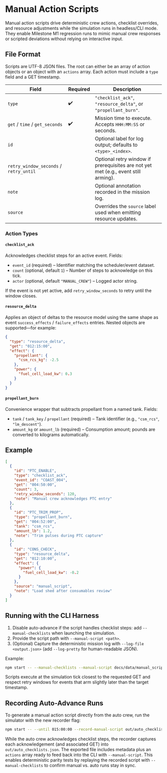 # Manual Action Scripts

Manual action scripts drive deterministic crew actions, checklist overrides, and resource adjustments while the simulation runs in headless/CLI mode. They enable Milestone M1 regression runs to mimic manual crew responses or scripted deviations without relying on interactive input.

## File Format

Scripts are UTF-8 JSON files. The root can either be an array of action objects or an object with an `actions` array. Each action must include a `type` field and a GET timestamp.

| Field | Required | Description |
| --- | --- | --- |
| `type` | ✔️ | `"checklist_ack"`, `"resource_delta"`, or `"propellant_burn"`. |
| `get` / `time` / `get_seconds` | ✔️ | Mission time to execute. Accepts `HHH:MM:SS` or seconds. |
| `id` |  | Optional label for log output; defaults to `<type>_<index>`. |
| `retry_window_seconds` / `retry_until` |  | Optional retry window if prerequisites are not yet met (e.g., event still arming). |
| `note` |  | Optional annotation recorded in the mission log. |
| `source` |  | Overrides the `source` label used when emitting resource updates. |

### Action Types

#### `checklist_ack`

Acknowledges checklist steps for an active event. Fields:

- `event_id` (required) – Identifier matching the scheduler/event dataset.
- `count` (optional, default `1`) – Number of steps to acknowledge on this tick.
- `actor` (optional, default `"MANUAL_CREW"`) – Logged actor string.

If the event is not yet active, add `retry_window_seconds` to retry until the window closes.

#### `resource_delta`

Applies an object of deltas to the resource model using the same shape as event `success_effects` / `failure_effects` entries. Nested objects are supported—for example:

```json
{
  "type": "resource_delta",
  "get": "012:15:00",
  "effect": {
    "propellant": {
      "csm_rcs_kg": -2.5
    },
    "power": {
      "fuel_cell_load_kw": 0.3
    }
  }
}
```

#### `propellant_burn`

Convenience wrapper that subtracts propellant from a named tank. Fields:

- `tank` / `tank_key` / `propellant` (required) – Tank identifier (e.g., `"csm_rcs"`, `"lm_descent"`).
- `amount_kg` or `amount_lb` (required) – Consumption amount; pounds are converted to kilograms automatically.

## Example

```json
[
  {
    "id": "PTC_ENABLE",
    "type": "checklist_ack",
    "event_id": "COAST_004",
    "get": "004:50:00",
    "count": 3,
    "retry_window_seconds": 120,
    "note": "Manual crew acknowledges PTC entry"
  },
  {
    "id": "PTC_TRIM_PROP",
    "type": "propellant_burn",
    "get": "004:52:00",
    "tank": "csm_rcs",
    "amount_lb": 1.2,
    "note": "Trim pulses during PTC capture"
  },
  {
    "id": "CONS_CHECK",
    "type": "resource_delta",
    "get": "012:10:00",
    "effect": {
      "power": {
        "fuel_cell_load_kw": -0.2
      }
    },
    "source": "manual_script",
    "note": "Load shed after consumables review"
  }
]
```

## Running with the CLI Harness

1. Disable auto-advance if the script handles checklist steps: add `--manual-checklists` when launching the simulation.
2. Provide the script path with `--manual-script <path>`.
3. (Optional) Capture the deterministic mission log with `--log-file <output.json>` (add `--log-pretty` for human-readable JSON).

Example:

```bash
npm start -- --manual-checklists --manual-script docs/data/manual_scripts/example_ptc.json --log-file out/ptc_run.json --log-pretty --until 020:00:00
```

Scripts execute at the simulation tick closest to the requested GET and respect retry windows for events that arm slightly later than the target timestamp.

## Recording Auto-Advance Runs

To generate a manual action script directly from the auto crew, run the simulator with the new recorder flag:

```bash
npm start -- --until 015:00:00 --record-manual-script out/auto_checklists.json
```

While the auto crew acknowledges checklist steps, the recorder captures each acknowledgement (and associated GET) into `out/auto_checklists.json`. The exported file includes metadata plus an `actions` array ready to feed back into the CLI with `--manual-script`. This enables deterministic parity tests by replaying the recorded script with `--manual-checklists` to confirm manual vs. auto runs stay in sync.
